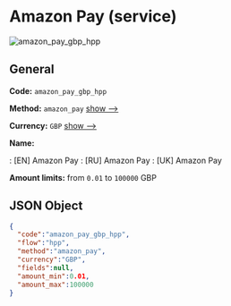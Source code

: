 
# Amazon Pay (service) 
![amazon_pay_gbp_hpp](https://static.openfintech.io/payment_methods/amazon_pay_gbp_hpp/logo.svg?w=400&c=v0.59.26#w200)  

## General 
 
**Code:** `amazon_pay_gbp_hpp` 
 
**Method:** `amazon_pay` 
 [show -->](/payment-methods/amazon_pay/) 
 
**Currency:** `GBP` [show -->](/currencies/GBP/) 
 
**Name:** 
 
:	[EN] Amazon Pay 
:	[RU] Amazon Pay 
:	[UK] Amazon Pay 
 
**Amount limits:** from `0.01` to `100000` GBP 

## JSON Object 

```json
{
  "code":"amazon_pay_gbp_hpp",
  "flow":"hpp",
  "method":"amazon_pay",
  "currency":"GBP",
  "fields":null,
  "amount_min":0.01,
  "amount_max":100000
}
```  

